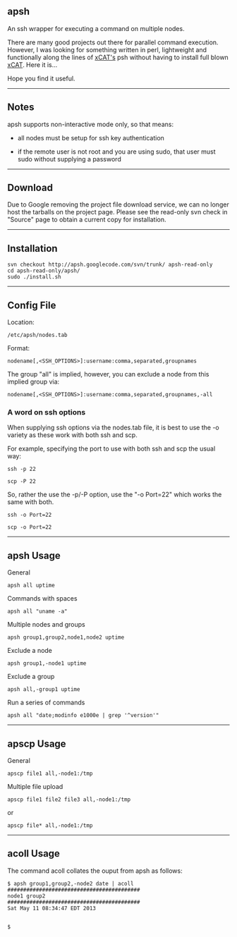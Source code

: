 ## apsh ##
An ssh wrapper for executing a command on multiple nodes.

There are many good projects out there for parallel command execution. However, I was looking for something written in perl, lightweight and functionally along the lines of [xCAT's](http://xcat.sourceforge.net/) psh without having to install full blown [xCAT](http://xcat.sourceforge.net/). Here it is...

Hope you find it useful.



---

## Notes ##


apsh supports non-interactive mode only, so that means:

  * all nodes must be setup for ssh key authentication

  * if the remote user is not root and you are using sudo, that user must sudo without supplying a password



---

## Download ##
Due to Google removing the project file download service, we can no longer host the tarballs on the project page. Please see the read-only svn check in "Source" page to obtain a current copy for installation.


---

## Installation ##

```
svn checkout http://apsh.googlecode.com/svn/trunk/ apsh-read-only
cd apsh-read-only/apsh/
sudo ./install.sh
```



---

## Config File ##

Location:
```
/etc/apsh/nodes.tab
```

Format:
```
nodename[,<SSH_OPTIONS>]:username:comma,separated,groupnames
```

The group "all" is implied, however, you can exclude a node from this implied group via:
```
nodename[,<SSH_OPTIONS>]:username:comma,separated,groupnames,-all
```

### A word on ssh options ###


When supplying ssh options via the nodes.tab file, it is best to use the -o variety as these work with both ssh and scp.

For example, specifying the port to use with both ssh and scp the usual way:

```
ssh -p 22
```

```
scp -P 22
```

So, rather the use the -p/-P option, use the "-o Port=22" which works the same with both.

```
ssh -o Port=22
```

```
scp -o Port=22
```



---

## apsh Usage ##

General
```
apsh all uptime
```

Commands with spaces
```
apsh all "uname -a"
```

Multiple nodes and groups
```
apsh group1,group2,node1,node2 uptime
```

Exclude a node
```
apsh group1,-node1 uptime
```

Exclude a group
```
apsh all,-group1 uptime
```

Run a series of commands
```
apsh all "date;modinfo e1000e | grep '^version'"
```




---

## apscp Usage ##

General
```
apscp file1 all,-node1:/tmp
```

Multiple file upload
```
apscp file1 file2 file3 all,-node1:/tmp
```
or
```
apscp file* all,-node1:/tmp
```


---

## acoll Usage ##

The command acoll collates the ouput from apsh as follows:

```
$ apsh group1,group2,-node2 date | acoll
##########################################
node1 group2
##########################################
Sat May 11 08:34:47 EDT 2013


$
```
